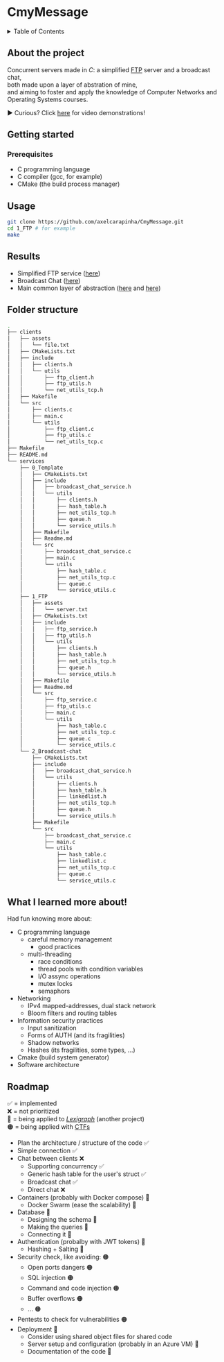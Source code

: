 # CmyMessage

<!-- TABLE OF CONTENTS -->
<details>
  <summary>Table of Contents</summary>
  <ol>
    <li>
      <a href="#about-the-project">About The Project</a>
    </li>
    <li>
      <a href="#getting-started">Getting Started</a>
      <ul>
        <li><a href="#prerequisites">Prerequisites</a></li>
        <li><a href="#usage">Usage</a></li>
      </ul>
    </li>
    <li><a href="#results">Results</a></li>
    <li><a href="#folder-structure">Folder structure</a></li>
    <li><a href="#what-i-learned">What I learned until now!</a></li>
    <li><a href="#roadmap">Plan / Roadmap</a></li>
  </ol>
</details>

<!-- ABOUT THE PROJECT -->
## About the project
Concurrent servers made in _C_: a simplified <a href="https://www.rfc-editor.org/rfc/rfc959">FTP</a>
server and a broadcast chat,<br/>
both made upon a layer of abstration of mine,<br/>
and aiming to foster and apply the knowledge of Computer Networks and Operating Systems courses.<br/>

▶️ Curious? Click <a href="#results">here</a> for video demonstrations!

<!-- HOW TO START IT -->
## Getting started
### Prerequisites
- C programming language
- C compiler (gcc, for example)
- CMake (the build process manager)

## Usage
```bash
git clone https://github.com/axelcarapinha/CmyMessage.git
cd 1_FTP # for example
make
```

## Results
- Simplified FTP service (<a href="https://youtu.be/v7n3sTKgzqM">here</a>)
- Broadcast Chat (<a href="https://www.youtube.com/watch?v=_FiXoDS4TtU">here</a>)
- Main common layer of abstraction (<a href="services/1_FTP/src/utils/net_utils_tcp.c">here</a> and <a href="services/1_FTP/src/utils/service_utils.c">here</a>)

## Folder structure
```bash
.
├── clients
│   ├── assets
│   │   └── file.txt
│   ├── CMakeLists.txt
│   ├── include
│   │   ├── clients.h
│   │   └── utils
│   │       ├── ftp_client.h
│   │       ├── ftp_utils.h
│   │       └── net_utils_tcp.h
│   ├── Makefile
│   └── src
│       ├── clients.c
│       ├── main.c
│       └── utils
│           ├── ftp_client.c
│           ├── ftp_utils.c
│           └── net_utils_tcp.c
├── Makefile
├── README.md
└── services
    ├── 0_Template
    │   ├── CMakeLists.txt
    │   ├── include
    │   │   ├── broadcast_chat_service.h
    │   │   └── utils
    │   │       ├── clients.h
    │   │       ├── hash_table.h
    │   │       ├── net_utils_tcp.h
    │   │       ├── queue.h
    │   │       └── service_utils.h
    │   ├── Makefile
    │   ├── Readme.md
    │   └── src
    │       ├── broadcast_chat_service.c
    │       ├── main.c
    │       └── utils
    │           ├── hash_table.c
    │           ├── net_utils_tcp.c
    │           ├── queue.c
    │           └── service_utils.c
    ├── 1_FTP
    │   ├── assets
    │   │   └── server.txt
    │   ├── CMakeLists.txt
    │   ├── include
    │   │   ├── ftp_service.h
    │   │   ├── ftp_utils.h
    │   │   └── utils
    │   │       ├── clients.h
    │   │       ├── hash_table.h
    │   │       ├── net_utils_tcp.h
    │   │       ├── queue.h
    │   │       └── service_utils.h
    │   ├── Makefile
    │   ├── Readme.md
    │   └── src
    │       ├── ftp_service.c
    │       ├── ftp_utils.c
    │       ├── main.c
    │       └── utils
    │           ├── hash_table.c
    │           ├── net_utils_tcp.c
    │           ├── queue.c
    │           └── service_utils.c
    └── 2_Broadcast-chat
        ├── CMakeLists.txt
        ├── include
        │   ├── broadcast_chat_service.h
        │   └── utils
        │       ├── clients.h
        │       ├── hash_table.h
        │       ├── linkedlist.h
        │       ├── net_utils_tcp.h
        │       ├── queue.h
        │       └── service_utils.h
        ├── Makefile
        └── src
            ├── broadcast_chat_service.c
            ├── main.c
            └── utils
                ├── hash_table.c
                ├── linkedlist.c
                ├── net_utils_tcp.c
                ├── queue.c
                └── service_utils.c
```

## What I learned more about!
Had fun knowing more about:
* C programming language
  * careful memory management
    * good practices
  * multi-threading
    * race conditions
    * thread pools with condition variables
    * I/O assync operations
    * mutex locks
    * semaphors
* Networking
  * IPv4 mapped-addresses, dual stack network
  * Bloom filters and routing tables
* Information security practices
  * Input sanitization
  * Forms of AUTH (and its fragilities)
  * Shadow networks
  * Hashes (its fragilities, some types, ...)
* Cmake (build system generator)
* Software architecture 

## Roadmap 
✅ = implemented <br />
❌ = not prioritized<br />
🔵 = being applied to <a href="https://github.com/axelcarapinha/Lexigraph">_Lexigraph_</a> (another project) <br />
🟠 = being applied with <a href="https://github.com/axelcarapinha/CTFs">CTFs</a><br />

- Plan the architecture / structure of the code ✅
- Simple connection ✅
- Chat between clients ❌
  - Supporting concurrency ✅
  - Generic hash table for the user's struct ✅
  - Broadcast chat ✅
  - Direct chat ❌
- Containers (probably with Docker compose) 🔵
  - Docker Swarm (ease the scalability) 🔵
- Database 🔵
    - Designing the schema 🔵
    - Making the queries 🔵
    - Connecting it 🔵
- Authentication (probalby with JWT tokens) 🔵
  - Hashing + Salting 🔵
- Security check, like avoiding: 🟠
  - Open ports dangers 🟠
  - SQL injection 🟠
  - Command and code injection 🟠
  - Buffer overflows 🟠
  - ... 🟠
- Pentests to check for vulnerabilities 🟠
- Deployment 🔵
    - Consider using shared object files for shared code
    - Server setup and configuration (probably in an Azure VM) 🔵
    - Documentation of the code 🔵
